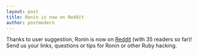 ```yaml
---
layout: post
title: Ronin is now on Reddit
author: postmodern
---
```


Thanks to user suggestion, Ronin is now on [Reddit][1] (with 35 readers so far)!
Send us your links, questions or tips for Ronin or other Ruby hacking.

[1]: http://reddit.com/r/ronin_ruby
